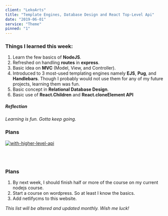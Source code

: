 ```yaml
---
client: "LekoArts"
title: "Template Engines, Database Design and React Top-Level Api"
date: "2019-06-01"
service: "Theme"
pinned: "1"
---
```


### Things I learned this week:

1. Learn the few basics of **NodeJS**.
2. Refreshed on handling **routes** in **express**.
3. Basic idea on **MVC** (Model, View, and Controller).
4. Introduced to 3 most-used templating engines namely **EJS**, **Pug**, and **Handlebars**. Though I probably would not use them for any of my future projects, learning them was fun.
5. Basic concept in **Relational Database Design**.
6. Basic use of **React.Children** and **React.cloneElement API**

##### Reflection

_Learning is fun. Gotta keep going._

### Plans

[![with-higher-level-api](https://brigzdev.com/react-api.png)](https://k2592yj8rr.codesandbox.io/)

<br>
<br>

### Plans

1. By next week, I should finish half or more of the course on my current nodejs course.
2. Start a course on wordpress. So at least I know the basics.
3. Add netlifycms to this website.

_This list will be altered and updated monthly. Wish me luck!_
